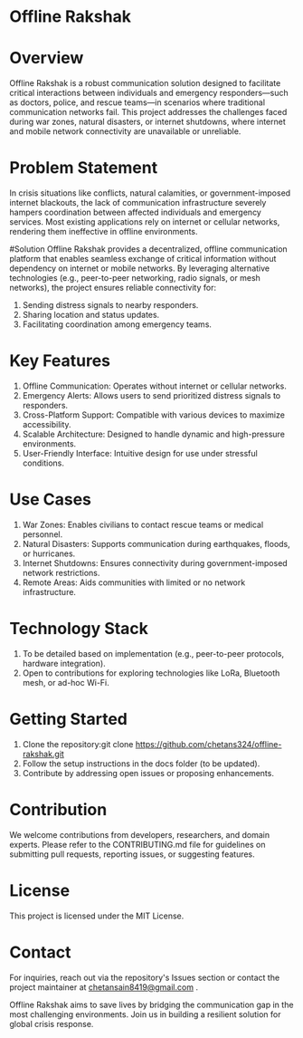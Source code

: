 # Offline Rakshak

# Overview
Offline Rakshak is a robust communication solution designed to facilitate critical interactions between individuals and emergency responders—such as doctors, police, and rescue teams—in scenarios where traditional communication networks fail. This project addresses the challenges faced during war zones, natural disasters, or internet shutdowns, where internet and mobile network connectivity are unavailable or unreliable.

# Problem Statement
In crisis situations like conflicts, natural calamities, or government-imposed internet blackouts, the lack of communication infrastructure severely hampers coordination between affected individuals and emergency services. Most existing applications rely on internet or cellular networks, rendering them ineffective in offline environments.

#Solution
Offline Rakshak provides a decentralized, offline communication platform that enables seamless exchange of critical information without dependency on internet or mobile networks. By leveraging alternative technologies (e.g., peer-to-peer networking, radio signals, or mesh networks), the project ensures reliable connectivity for:
1. Sending distress signals to nearby responders.
2. Sharing location and status updates.
3. Facilitating coordination among emergency teams.

# Key Features
1. Offline Communication: Operates without internet or cellular networks.
2. Emergency Alerts: Allows users to send prioritized distress signals to responders.
3. Cross-Platform Support: Compatible with various devices to maximize accessibility.
4. Scalable Architecture: Designed to handle dynamic and high-pressure environments.
5. User-Friendly Interface: Intuitive design for use under stressful conditions.

# Use Cases
1. War Zones: Enables civilians to contact rescue teams or medical personnel.
2. Natural Disasters: Supports communication during earthquakes, floods, or hurricanes.
3. Internet Shutdowns: Ensures connectivity during government-imposed network restrictions.
4. Remote Areas: Aids communities with limited or no network infrastructure.

# Technology Stack
1. To be detailed based on implementation (e.g., peer-to-peer protocols, hardware integration).
2. Open to contributions for exploring technologies like LoRa, Bluetooth mesh, or ad-hoc Wi-Fi.

# Getting Started
1. Clone the repository:git clone https://github.com/chetans324/offline-rakshak.git
2. Follow the setup instructions in the docs folder (to be updated).
3. Contribute by addressing open issues or proposing enhancements.

# Contribution
We welcome contributions from developers, researchers, and domain experts. Please refer to the CONTRIBUTING.md file for guidelines on submitting pull requests, reporting issues, or suggesting features.

# License
This project is licensed under the MIT License.

# Contact
For inquiries, reach out via the repository's Issues section or contact the project maintainer at chetansain8419@gmail.com .

Offline Rakshak aims to save lives by bridging the communication gap in the most challenging environments. Join us in building a resilient solution for global crisis response.

